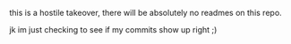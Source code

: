 this is a hostile takeover, there will be absolutely no readmes on this repo.

jk im just checking to see if my commits show up right ;)
